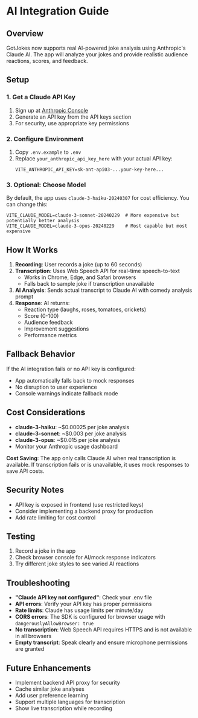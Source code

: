 # AI Integration Guide

## Overview
GotJokes now supports real AI-powered joke analysis using Anthropic's Claude AI. The app will analyze your jokes and provide realistic audience reactions, scores, and feedback.

## Setup

### 1. Get a Claude API Key
1. Sign up at [Anthropic Console](https://console.anthropic.com)
2. Generate an API key from the API keys section
3. For security, use appropriate key permissions

### 2. Configure Environment
1. Copy `.env.example` to `.env`
2. Replace `your_anthropic_api_key_here` with your actual API key:
   ```
   VITE_ANTHROPIC_API_KEY=sk-ant-api03-...your-key-here...
   ```

### 3. Optional: Choose Model
By default, the app uses `claude-3-haiku-20240307` for cost efficiency. You can change this:
```
VITE_CLAUDE_MODEL=claude-3-sonnet-20240229  # More expensive but potentially better analysis
VITE_CLAUDE_MODEL=claude-3-opus-20240229    # Most capable but most expensive
```

## How It Works

1. **Recording**: User records a joke (up to 60 seconds)
2. **Transcription**: Uses Web Speech API for real-time speech-to-text
   - Works in Chrome, Edge, and Safari browsers
   - Falls back to sample joke if transcription unavailable
3. **AI Analysis**: Sends actual transcript to Claude AI with comedy analysis prompt
4. **Response**: AI returns:
   - Reaction type (laughs, roses, tomatoes, crickets)
   - Score (0-100)
   - Audience feedback
   - Improvement suggestions
   - Performance metrics

## Fallback Behavior

If the AI integration fails or no API key is configured:
- App automatically falls back to mock responses
- No disruption to user experience
- Console warnings indicate fallback mode

## Cost Considerations

- **claude-3-haiku**: ~$0.00025 per joke analysis
- **claude-3-sonnet**: ~$0.003 per joke analysis
- **claude-3-opus**: ~$0.015 per joke analysis
- Monitor your Anthropic usage dashboard

**Cost Saving**: The app only calls Claude AI when real transcription is available. If transcription fails or is unavailable, it uses mock responses to save API costs.

## Security Notes

- API key is exposed in frontend (use restricted keys)
- Consider implementing a backend proxy for production
- Add rate limiting for cost control

## Testing

1. Record a joke in the app
2. Check browser console for AI/mock response indicators
3. Try different joke styles to see varied AI reactions

## Troubleshooting

- **"Claude API key not configured"**: Check your .env file
- **API errors**: Verify your API key has proper permissions
- **Rate limits**: Claude has usage limits per minute/day
- **CORS errors**: The SDK is configured for browser usage with `dangerouslyAllowBrowser: true`
- **No transcription**: Web Speech API requires HTTPS and is not available in all browsers
- **Empty transcript**: Speak clearly and ensure microphone permissions are granted

## Future Enhancements

- Implement backend API proxy for security
- Cache similar joke analyses
- Add user preference learning
- Support multiple languages for transcription
- Show live transcription while recording